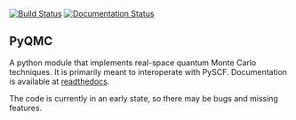 
[![Build Status](https://travis-ci.com/WagnerGroup/pyqmc.svg?branch=master)](https://travis-ci.com/WagnerGroup/pyqmc)
[![Documentation Status](https://readthedocs.org/projects/pyqmc/badge/?version=latest)](https://pyqmc.readthedocs.io/en/latest/?badge=latest)

## PyQMC

A python module that implements real-space quantum Monte Carlo techniques. It is primarily meant to interoperate with PySCF. Documentation is available at [readthedocs](https://pyqmc.readthedocs.io/en/latest/).

The code is currently in an early state, so there may be bugs and missing features.